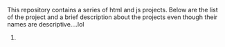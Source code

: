 This repository contains a series of html and js projects. Below are the list of the project and a brief description about the projects even though their names are descriptive....lol

1. 
